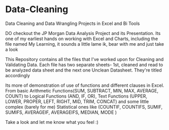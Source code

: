# Data-Cleaning
Data Cleaning and Data Wrangling Projects in Excel and Bi Tools

DO checkout the JP Morgan Data Analysis Project and its Presentation. Its one of my earliest hands on working with Excel and Charts, including the file named My Learning, it sounds a little lame ik, bear with me and just take a look



This Repository contains all the files that I've worked upon for Cleaning and Validating Data.
Each file has two separate sheets- 1st, cleaned and read to be analyzed data sheet and the next one Unclean Datasheet. They're titled accordingly

Its more of demonstration of use of functions and different clauses in Excel.
From basic Arithmetic Functions(SUM, SUBTRACT, MIN, MAX, AVERAGE, COUNT) to Logical Functions (AND, IF, OR), Text Functions (UPPER, LOWER, PROPER, LEFT, RIGHT, MID, TRIM, CONCAT) and some little complex (barely for me) Statistical ones like (COUNTIF, COUNTIFS, SUMIF, SUMIFS, AVERAGEIF, AVERAGEIFS, MEDIAN, MODE )  



Take a look and let me know what you feel :)


